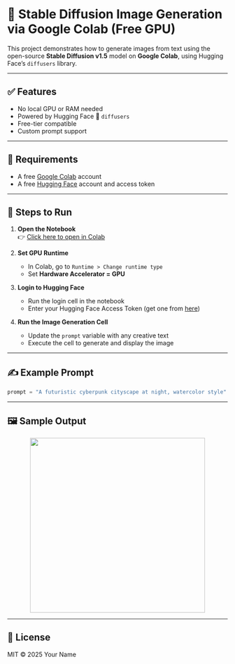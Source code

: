 # 🎨 Stable Diffusion Image Generation via Google Colab (Free GPU)

This project demonstrates how to generate images from text using the open-source **Stable Diffusion v1.5** model on **Google Colab**, using Hugging Face’s `diffusers` library.

---

## ✅ Features

- No local GPU or RAM needed
- Powered by Hugging Face 🤗 `diffusers`
- Free-tier compatible
- Custom prompt support

---

## 🧰 Requirements

- A free [Google Colab](https://colab.research.google.com) account
- A free [Hugging Face](https://huggingface.co) account and access token

---

## 🚀 Steps to Run

1. **Open the Notebook**  
   👉 [Click here to open in Colab](https://colab.research.google.com/github/your-repo-url/stable_diffusion_colab.ipynb)

2. **Set GPU Runtime**  
   - In Colab, go to `Runtime > Change runtime type`
   - Set **Hardware Accelerator = GPU**

3. **Login to Hugging Face**
   - Run the login cell in the notebook
   - Enter your Hugging Face Access Token (get one from [here](https://huggingface.co/settings/tokens))

4. **Run the Image Generation Cell**
   - Update the `prompt` variable with any creative text
   - Execute the cell to generate and display the image

---

## ✍️ Example Prompt

```python
prompt = "A futuristic cyberpunk cityscape at night, watercolor style"
```

---

## 🖼️ Sample Output

<p align="center">
  <img src="sample_output.png" width="400"/>
</p>

---

## 📜 License

MIT © 2025 Your Name
